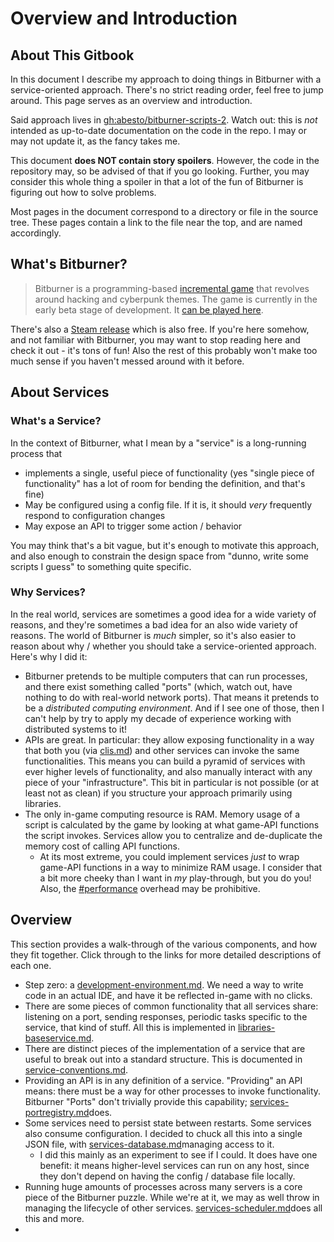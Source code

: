 # Overview and Introduction

## About This Gitbook

In this document I describe my approach to doing things in Bitburner with a service-oriented approach. There's no strict reading order, feel free to jump around. This page serves as an overview and introduction.

Said approach lives in [gh:abesto/bitburner-scripts-2](https://github.com/abesto/bitburner-scripts-2). Watch out: this is _not_ intended as up-to-date documentation on the code in the repo. I may or may not update it, as the fancy takes me.

This document **does NOT contain story spoilers**. However, the code in the repository may, so be advised of that if you go looking. Further, you may consider this whole thing a spoiler in that a lot of the fun of Bitburner is figuring out how to solve problems.

Most pages in the document correspond to a directory or file in the source tree. These pages contain a link to the file near the top, and are named accordingly.

## What's Bitburner?

> Bitburner is a programming-based [incremental game](https://en.wikipedia.org/wiki/Incremental\_game) that revolves around hacking and cyberpunk themes. The game is currently in the early beta stage of development. It [can be played here](https://danielyxie.github.io/bitburner/).

There's also a [Steam release](https://store.steampowered.com/app/1812820/Bitburner/) which is also free. If you're here somehow, and not familiar with Bitburner, you may want to stop reading here and check it out - it's tons of fun! Also the rest of this probably won't make too much sense if you haven't messed around with it before.

## About Services

### What's a Service?

In the context of Bitburner, what I mean by a "service" is a long-running process that

* implements a single, useful piece of functionality (yes "single piece of functionality" has a lot of room for bending the definition, and that's fine)
* May be configured using a config file. If it is, it should _very_ frequently respond to configuration changes
* May expose an API to trigger some action / behavior

You may think that's a bit vague, but it's enough to motivate this approach, and also enough to constrain the design space from "dunno, write some scripts I guess" to something quite specific.

### Why Services?

In the real world, services are sometimes a good idea for a wide variety of reasons, and they're sometimes a bad idea for an also wide variety of reasons. The world of Bitburner is _much_ simpler, so it's also easier to reason about why / whether you should take a service-oriented approach. Here's why I did it:

* Bitburner pretends to be multiple computers that can run processes, and there exist something called "ports" (which, watch out, have nothing to do with real-world network ports). That means it pretends to be a _distributed computing environment_. And if I see one of those, then I can't help by try to apply my decade of experience working with distributed systems to it!
* APIs are great. In particular: they allow exposing functionality in a way that both you (via [clis.md](clis.md "mention")) and other services can invoke the same functionalities. This means you can build a pyramid of services with ever higher levels of functionality, and also manually interact with any piece of your "infrastructure". This bit in particular is not possible (or at least not as clean) if you structure your approach primarily using libraries.
* The only in-game computing resource is RAM. Memory usage of a script is calculated by the game by looking at what game-API functions the script invokes. Services allow you to centralize and de-duplicate the memory cost of calling API functions.
  * At its most extreme, you could implement services _just_ to wrap game-API functions in a way to minimize RAM usage. I consider that a bit more cheeky than I want in _my_ play-through, but you do you! Also, the [#performance](libraries/libraries-baseservice.md#performance "mention") overhead may be prohibitive.

## Overview

This section provides a walk-through of the various components, and how they fit together. Click through to the links for more detailed descriptions of each one.

* Step zero: a [development-environment.md](development-environment.md "mention"). We need a way to write code in an actual IDE, and have it be reflected in-game with no clicks.
* There are some pieces of common functionality that all services share: listening on a port, sending responses, periodic tasks specific to the service, that kind of stuff. All this is implemented in [libraries-baseservice.md](libraries/libraries-baseservice.md "mention").
* There are distinct pieces of the implementation of a service that are useful to break out into a standard structure. This is documented in [service-conventions.md](service-conventions.md "mention").
* Providing an API is in any definition of a service. "Providing" an API means: there must be a way for other processes to invoke functionality. Bitburner "Ports" don't trivially provide this capability; [services-portregistry.md](services/services-portregistry.md "mention")does.
* Some services need to persist state between restarts. Some services also consume configuration. I decided to chuck all this into a single JSON file, with [services-database.md](services/services-database.md "mention")managing access to it.
  * I did this mainly as an experiment to see if I could. It does have one benefit: it means higher-level services can run on any host, since they don't depend on having the config / database file locally.
* Running huge amounts of processes across many servers is a core piece of the Bitburner puzzle. While we're at it, we may as well throw in managing the lifecycle of other services. [services-scheduler.md](services/services-scheduler.md "mention")does all this and more.
* &#x20;
